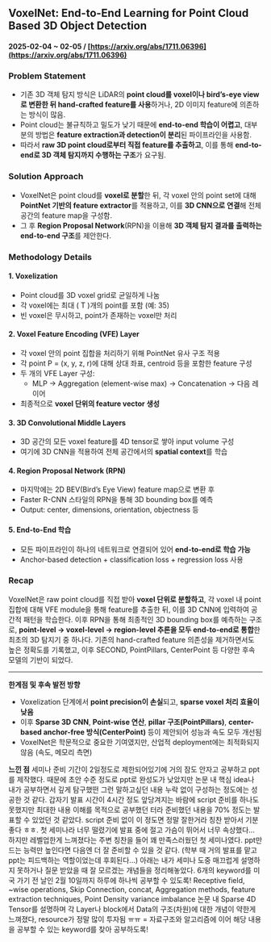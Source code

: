 ## VoxelNet: End-to-End Learning for Point Cloud Based 3D Object Detection  
#### 2025-02-04 ~ 02-05 / [https://arxiv.org/abs/1711.06396](https://arxiv.org/abs/1711.06396)

### Problem Statement
- 기존 3D 객체 탐지 방식은 LiDAR의 **point cloud를 voxel이나 bird’s-eye view로 변환한 뒤 hand-crafted feature를 사용**하거나, 2D 이미지 feature에 의존하는 방식이 많음.
- Point cloud는 불규칙하고 밀도가 낮기 때문에 **end-to-end 학습이 어렵고**, 대부분의 방법은 **feature extraction과 detection이 분리**된 파이프라인을 사용함.
- 따라서 **raw 3D point cloud로부터 직접 feature를 추출하고**, 이를 통해 **end-to-end로 3D 객체 탐지까지 수행하는 구조**가 요구됨.

### Solution Approach
- VoxelNet은 point cloud를 **voxel로 분할**한 뒤, 각 voxel 안의 point set에 대해 **PointNet 기반의 feature extractor**를 적용하고, 이를 **3D CNN으로 연결**해 전체 공간의 feature map을 구성함.
- 그 후 **Region Proposal Network**(RPN)을 이용해 **3D 객체 탐지 결과를 출력하는 end-to-end 구조**를 제안한다.

### Methodology Details

#### 1. **Voxelization**
- Point cloud를 3D voxel grid로 균일하게 나눔
- 각 voxel에는 최대 \( T \)개의 point를 포함 (예: 35)
- 빈 voxel은 무시하고, point가 존재하는 voxel만 처리

#### 2. **Voxel Feature Encoding (VFE) Layer**
- 각 voxel 안의 point 집합을 처리하기 위해 PointNet 유사 구조 적용
- 각 point P = (x, y, z, r)에 대해 상대 좌표, centroid 등을 포함한 feature 구성
- 두 개의 VFE Layer 구성:
  - MLP → Aggregation (element-wise max) → Concatenation → 다음 레이어
- 최종적으로 **voxel 단위의 feature vector 생성**

#### 3. **3D Convolutional Middle Layers**
- 3D 공간의 모든 voxel feature를 4D tensor로 쌓아 input volume 구성
- 여기에 3D CNN을 적용하여 전체 공간에서의 **spatial context**를 학습

#### 4. **Region Proposal Network (RPN)**
- 마지막에는 2D BEV(Bird’s Eye View) feature map으로 변환 후
- Faster R-CNN 스타일의 RPN을 통해 3D bounding box를 예측
- Output: center, dimensions, orientation, objectness 등

#### 5. **End-to-End 학습**
- 모든 파이프라인이 하나의 네트워크로 연결되어 있어 **end-to-end로 학습 가능**
- Anchor-based detection + classification loss + regression loss 사용

### Recap
VoxelNet은 raw point cloud를 직접 받아 **voxel 단위로 분할하고**, 각 voxel 내 point 집합에 대해 VFE module을 통해 feature를 추출한 뒤, 이를 3D CNN에 입력하여 공간적 패턴을 학습한다. 이후 RPN을 통해 최종적인 3D bounding box를 예측하는 구조로, **point-level → voxel-level → region-level 추론을 모두 end-to-end로 통합**한 최초의 3D 탐지기 중 하나다. 기존의 hand-crafted feature 의존성을 제거하면서도 높은 정확도를 기록했고, 이후 SECOND, PointPillars, CenterPoint 등 다양한 후속 모델의 기반이 되었다.

---

**한계점 및 후속 발전 방향**
- Voxelization 단계에서 **point precision이 손실**되고, **sparse voxel 처리 효율이 낮음**
- 이후 **Sparse 3D CNN**, **Point-wise 연산**, **pillar 구조(PointPillars)**, **center-based anchor-free 방식(CenterPoint)** 등이 제안되어 성능과 속도 모두 개선됨
- VoxelNet은 학문적으로 중요한 기여였지만, 산업적 deployment에는 최적화되지 않음 (속도, 메모리 측면)

**느낀 점**
세미나 준비 기간이 2일정도로 제한되어있기에 거의 잠도 안자고 공부하고 ppt를 제작했다. 때문에 초안 수준 정도로 ppt로 완성도가 낮았지만 논문 내 핵심 idea나 내가 공부하면서 깊게 탐구했떤 그런 말하고싶던 내용 누락 없이 구성하는 정도에는 성공한 것 같다. 갑자기 발표 시간이 4시간 정도 앞당겨지는 바람에 script 준비를 하나도 못했지만 최대한 내용 이해를 목적으로 공부했던 터라 준비했던 내용을 70% 정도는 발표할 수 있었던 것 같았다. script 준비 없이 이 정도면 정말 잘한거라 칭찬 받아서 기분 좋다 ㅎㅎ. 첫 세미나라 너무 떨렸기에 발표 중에 절고 가슴이 뛰어서 너무 속상했다... 하지만 레벨업한게 느껴졌다는 주변 칭찬을 들어 꽤 만족스러웠던 첫 세미나였다. ppt만드는 능력만 높인다면 다음엔 더 잘 준비할 수 있을 것 같다. (학부 때 거의 발표를 맡고 ppt는 피드백하는 역할이었는데 후회된다...) 아래는 내가 세미나 도중 매끄럽게 설명하지 못하거나 질문 받았을 때 잘 모르겠는 개념들을 정리해놓았다. 6개의 keyword를 미국 가기 전 날인 2월 10일까지 하루에 하나씩 공부할 수 있도록!
Receptive field, ~wise operations, Skip Connection, concat, Aggregation methods, feature extraction techniques, Point Density variance imbalance
논문 내 Sparse 4D Tensor를 설명하며 각 Layer나 block에서 Data의 구조(차원)에 대한 개념이 약한게 느껴졌다, resource가 정말 많이 투자됨 ㅠㅠ = 자료구조와 알고리즘에 이어 해당 내용을 공부할 수 있는 keyword를 찾아 공부하도록!
